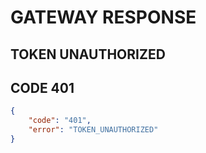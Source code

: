 # GATEWAY RESPONSE

## TOKEN UNAUTHORIZED 
## CODE 401
```json
{
    "code": "401",
    "error": "TOKEN_UNAUTHORIZED"
}
```